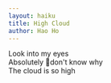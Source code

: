 ```yaml
---
layout: haiku
title: High Cloud
author: Hao Ho
---
```


Look into my eyes<br>
Absolutely don't know why<br>
The cloud is so high<br>
